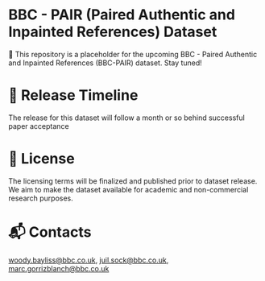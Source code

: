 # BBC - PAIR (Paired Authentic and Inpainted References) Dataset
🚧 This repository is a placeholder for the upcoming BBC - Paired Authentic and Inpainted References (BBC-PAIR) dataset. Stay tuned!

# 🚀 Release Timeline
The release for this dataset will follow a month or so behind successful paper acceptance 

# 📜 License
The licensing terms will be finalized and published prior to dataset release. We aim to make the dataset available for academic and non-commercial research purposes.

# 📬 Contacts
woody.bayliss@bbc.co.uk, juil.sock@bbc.co.uk, marc.gorrizblanch@bbc.co.uk

